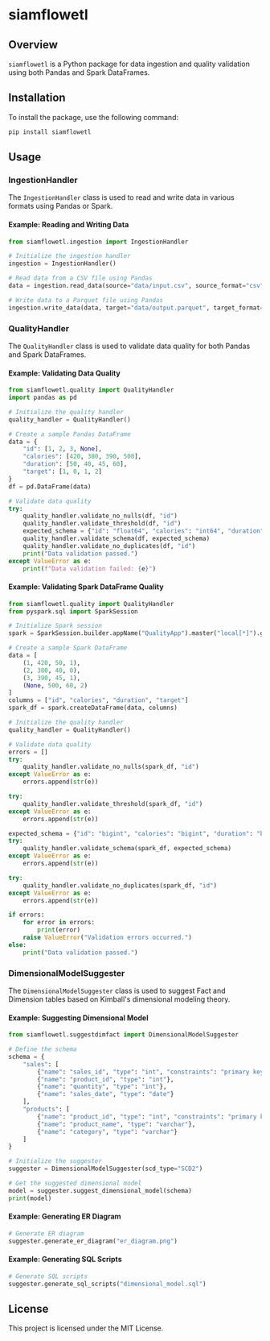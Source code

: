 # siamflowetl

## Overview
`siamflowetl` is a Python package for data ingestion and quality validation using both Pandas and Spark DataFrames.

## Installation
To install the package, use the following command:
```sh
pip install siamflowetl
```

## Usage

### IngestionHandler
The `IngestionHandler` class is used to read and write data in various formats using Pandas or Spark.

#### Example: Reading and Writing Data
```python
from siamflowetl.ingestion import IngestionHandler

# Initialize the ingestion handler
ingestion = IngestionHandler()

# Read data from a CSV file using Pandas
data = ingestion.read_data(source="data/input.csv", source_format="csv", engine="pandas")

# Write data to a Parquet file using Pandas
ingestion.write_data(data, target="data/output.parquet", target_format="parquet", engine="pandas")
```

### QualityHandler
The `QualityHandler` class is used to validate data quality for both Pandas and Spark DataFrames.

#### Example: Validating Data Quality
```python
from siamflowetl.quality import QualityHandler
import pandas as pd

# Initialize the quality handler
quality_handler = QualityHandler()

# Create a sample Pandas DataFrame
data = {
    "id": [1, 2, 3, None],
    "calories": [420, 380, 390, 500],
    "duration": [50, 40, 45, 60],
    "target": [1, 0, 1, 2]
}
df = pd.DataFrame(data)

# Validate data quality
try:
    quality_handler.validate_no_nulls(df, "id")
    quality_handler.validate_threshold(df, "id")
    expected_schema = {"id": "float64", "calories": "int64", "duration": "int64", "target": "int64"}
    quality_handler.validate_schema(df, expected_schema)
    quality_handler.validate_no_duplicates(df, "id")
    print("Data validation passed.")
except ValueError as e:
    print(f"Data validation failed: {e}")
```

#### Example: Validating Spark DataFrame Quality
```python
from siamflowetl.quality import QualityHandler
from pyspark.sql import SparkSession

# Initialize Spark session
spark = SparkSession.builder.appName("QualityApp").master("local[*]").getOrCreate()

# Create a sample Spark DataFrame
data = [
    (1, 420, 50, 1),
    (2, 380, 40, 0),
    (3, 390, 45, 1),
    (None, 500, 60, 2)
]
columns = ["id", "calories", "duration", "target"]
spark_df = spark.createDataFrame(data, columns)

# Initialize the quality handler
quality_handler = QualityHandler()

# Validate data quality
errors = []
try:
    quality_handler.validate_no_nulls(spark_df, "id")
except ValueError as e:
    errors.append(str(e))

try:
    quality_handler.validate_threshold(spark_df, "id")
except ValueError as e:
    errors.append(str(e))

expected_schema = {"id": "bigint", "calories": "bigint", "duration": "bigint", "target": "bigint"}
try:
    quality_handler.validate_schema(spark_df, expected_schema)
except ValueError as e:
    errors.append(str(e))

try:
    quality_handler.validate_no_duplicates(spark_df, "id")
except ValueError as e:
    errors.append(str(e))

if errors:
    for error in errors:
        print(error)
    raise ValueError("Validation errors occurred.")
else:
    print("Data validation passed.")
```

### DimensionalModelSuggester
The `DimensionalModelSuggester` class is used to suggest Fact and Dimension tables based on Kimball's dimensional modeling theory.

#### Example: Suggesting Dimensional Model
```python
from siamflowetl.suggestdimfact import DimensionalModelSuggester

# Define the schema
schema = {
    "sales": [
        {"name": "sales_id", "type": "int", "constraints": "primary key"},
        {"name": "product_id", "type": "int"},
        {"name": "quantity", "type": "int"},
        {"name": "sales_date", "type": "date"}
    ],
    "products": [
        {"name": "product_id", "type": "int", "constraints": "primary key"},
        {"name": "product_name", "type": "varchar"},
        {"name": "category", "type": "varchar"}
    ]
}

# Initialize the suggester
suggester = DimensionalModelSuggester(scd_type="SCD2")

# Get the suggested dimensional model
model = suggester.suggest_dimensional_model(schema)
print(model)
```

#### Example: Generating ER Diagram
```python
# Generate ER diagram
suggester.generate_er_diagram("er_diagram.png")
```

#### Example: Generating SQL Scripts
```python
# Generate SQL scripts
suggester.generate_sql_scripts("dimensional_model.sql")
```

## License
This project is licensed under the MIT License.
